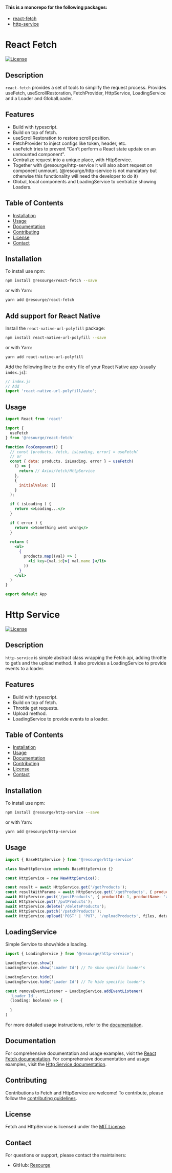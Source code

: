 #### This is a monorepo for the following packages:

- [react-fetch](./packages/react-fetch/README.md)
- [http-service](./packages/http-service/README.md)

# React Fetch

[![License](https://img.shields.io/badge/License-MIT-blue.svg)](LICENSE)

## Description

`react-fetch` provides a set of tools to simplify the request process. Provides useFetch, useScrollRestoration, FetchProvider, HttpService, LoadingService and a Loader and GlobalLoader.

## Features
- Build with typescript.
- Build on top of fetch.
- useScrollRestoration to restore scroll position.
- FetchProvider to inject configs like token, header, etc.
- useFetch tries to prevent “Can’t perform a React state update on an unmounted component”.
- Centralize request into a unique place, with HttpService.
- Together with @resourge/http-service it will also abort request on component unmount. (@resourge/http-service is not mandatory but otherwise this functionality will need the developer to do it)
- Global, local components and LoadingService to centralize showing Loaders.

## Table of Contents

- [Installation](#installation)
- [Usage](#usage)
- [Documentation](#documentation)
- [Contributing](#contributing)
- [License](#license)
- [Contact](#contact)

## Installation

To install use npm:

```sh
npm install @resourge/react-fetch --save
```

or with Yarn:

```sh
yarn add @resourge/react-fetch
```

## Add support for React Native

Install the `react-native-url-polyfill` package:

```sh
npm install react-native-url-polyfill --save
```

or with Yarn:

```sh
yarn add react-native-url-polyfill
```

Add the following line to the entry file of your React Native app (usually `index.js`):

```javascript
// index.js
// Add
import 'react-native-url-polyfill/auto';
```

## Usage

```jsx
import React from 'react'

import {
  useFetch
} from '@resourge/react-fetch'

function FooComponent() {
  // const [products, fetch, isLoading, error] = useFetch(
  // or
  const { data: products, isLoading, error } = useFetch(
	() => {
      return // Axios/fetch/HttpService
	},
	{
	  initialValue: []
	}
  );

  if ( isLoading ) {
	return <>Loading...</>
  }

  if ( error ) {
	return <>Something went wrong</>
  }
  
  return (
    <ul>
	  {
		products.map((val) => (
		  <li key={val.id}>{ val.name }</li>
		))
	  }
    </ul>
  )
}

export default App
```

# Http Service

[![License](https://img.shields.io/badge/License-MIT-blue.svg)](LICENSE)

## Description

`http-service` is simple abstract class wrapping the Fetch api, adding throttle to get’s and the upload method. It also provides a LoadingService to provide events to a loader.


## Features
- Build with typescript.
- Build on top of fetch.
- Throttle get requests.
- Upload method.
- LoadingService to provide events to a loader.


## Table of Contents

- [Installation](#installation)
- [Usage](#usage)
- [Documentation](#documentation)
- [Contributing](#contributing)
- [License](#license)
- [Contact](#contact)

## Installation

To install use npm:

```sh
npm install @resourge/http-service --save
```

or with Yarn:

```sh
yarn add @resourge/http-service
```

## Usage

```jsx
import { BaseHttpService } from '@resourge/http-service'

class NewHttpService extends BaseHttpService {}

const HttpService = new NewHttpService();

const result = await HttpService.get('/getProducts');
const resultWithParams = await HttpService.get('/getProducts', { productId: 1 });
await HttpService.post('/postProducts', { productId: 1, productName: 'apple' });
await HttpService.put('/putProducts');
await HttpService.delete('/deleteProducts');
await HttpService.patch('/patchProducts');
await HttpService.upload('POST' | 'PUT', '/uploadProducts', files, data);

```

## LoadingService

Simple Service to show/hide a loading.

```jsx
import { LoadingService } from '@resourge/http-service';

LoadingService.show()
LoadingService.show('Loader Id') // To show specific loader's

LoadingService.hide()
LoadingService.hide('Loader Id') // To hide specific loader's

const removeEventListener = LoadingService.addEventListener(
  'Loader Id',
  (loading: boolean) => {
  
  }
)
```

For more detailed usage instructions, refer to the [documentation](#documentation).

## Documentation

For comprehensive documentation and usage examples, visit the [React Fetch documentation](https://resourge.vercel.app/docs/fetch/intro).
For comprehensive documentation and usage examples, visit the [Http Service documentation](https://resourge.vercel.app/docs/fetch/http-service).

## Contributing

Contributions to Fetch and HttpService are welcome! To contribute, please follow the [contributing guidelines](CONTRIBUTING.md).

## License

Fetch and HttpService is licensed under the [MIT License](LICENSE).

## Contact

For questions or support, please contact the maintainers:
- GitHub: [Resourge](https://github.com/resourge)